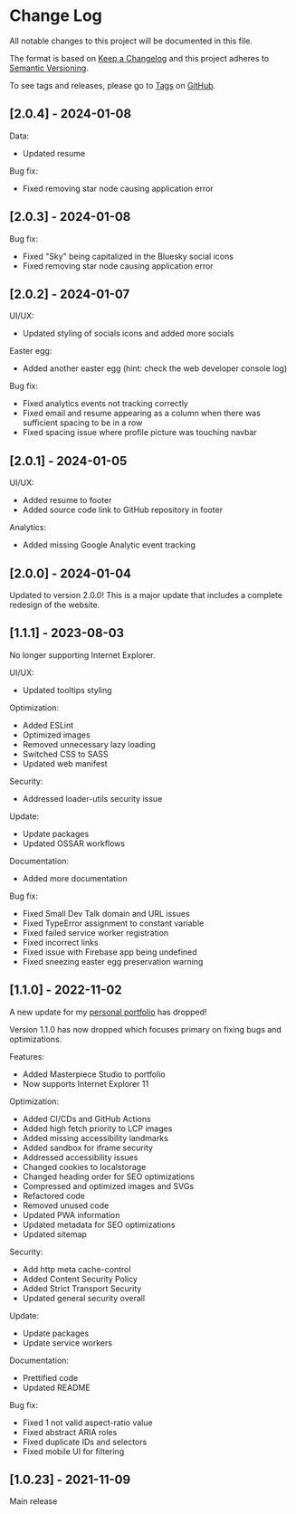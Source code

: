 # Change Log

All notable changes to this project will be documented in this file.

The format is based on [Keep a Changelog](http://keepachangelog.com/) and this project adheres to [Semantic Versioning](http://semver.org/).

To see tags and releases, please go to [Tags](https://github.com/AlexJSully/AlexJSully-Portfolio/tags) on [GitHub](https://github.com/AlexJSully/AlexJSully-Portfolio).

## [2.0.4] - 2024-01-08

Data:

-   Updated resume

Bug fix:

-   Fixed removing star node causing application error

## [2.0.3] - 2024-01-08

Bug fix:

-   Fixed "Sky" being capitalized in the Bluesky social icons
-   Fixed removing star node causing application error

## [2.0.2] - 2024-01-07

UI/UX:

-   Updated styling of socials icons and added more socials

Easter egg:

-   Added another easter egg (hint: check the web developer console log)

Bug fix:

-   Fixed analytics events not tracking correctly
-   Fixed email and resume appearing as a column when there was sufficient spacing to be in a row
-   Fixed spacing issue where profile picture was touching navbar

## [2.0.1] - 2024-01-05

UI/UX:

-   Added resume to footer
-   Added source code link to GitHub repository in footer

Analytics:

-   Added missing Google Analytic event tracking

## [2.0.0] - 2024-01-04

Updated to version 2.0.0! This is a major update that includes a complete redesign of the website.

## [1.1.1] - 2023-08-03

No longer supporting Internet Explorer.

UI/UX:

-   Updated tooltips styling

Optimization:

-   Added ESLint
-   Optimized images
-   Removed unnecessary lazy loading
-   Switched CSS to SASS
-   Updated web manifest

Security:

-   Addressed loader-utils security issue

Update:

-   Update packages
-   Updated OSSAR workflows

Documentation:

-   Added more documentation

Bug fix:

-   Fixed Small Dev Talk domain and URL issues
-   Fixed TypeError assignment to constant variable
-   Fixed failed service worker registration
-   Fixed incorrect links
-   Fixed issue with Firebase app being undefined
-   Fixed sneezing easter egg preservation warning

## [1.1.0] - 2022-11-02

A new update for my [personal portfolio](https://alexjsully.me/) has dropped!

Version 1.1.0 has now dropped which focuses primary on fixing bugs and optimizations.

Features:

-   Added Masterpiece Studio to portfolio
-   Now supports Internet Explorer 11

Optimization:

-   Added CI/CDs and GitHub Actions
-   Added high fetch priority to LCP images
-   Added missing accessibility landmarks
-   Added sandbox for iframe security
-   Addressed accessibility issues
-   Changed cookies to localstorage
-   Changed heading order for SEO optimizations
-   Compressed and optimized images and SVGs
-   Refactored code
-   Removed unused code
-   Updated PWA information
-   Updated metadata for SEO optimizations
-   Updated sitemap

Security:

-   Add http meta cache-control
-   Added Content Security Policy
-   Added Strict Transport Security
-   Updated general security overall

Update:

-   Update packages
-   Update service workers

Documentation:

-   Prettified code
-   Updated README

Bug fix:

-   Fixed 1 not valid aspect-ratio value
-   Fixed abstract ARIA roles
-   Fixed duplicate IDs and selectors
-   Fixed mobile UI for filtering

## [1.0.23] - 2021-11-09

Main release
